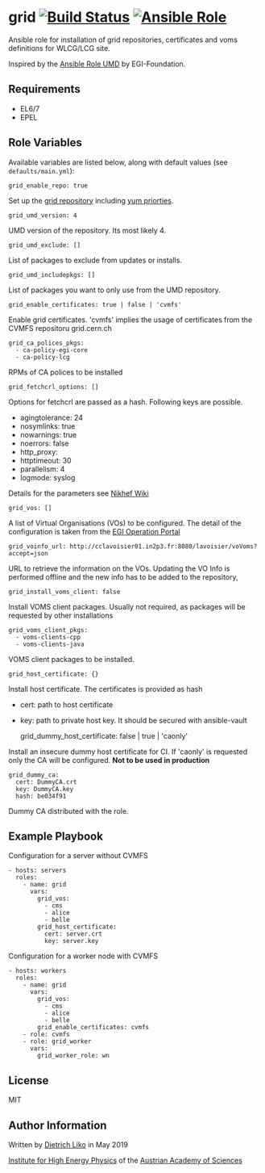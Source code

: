# grid [![Build Status](https://travis-ci.org/hephyvienna/ansible-role-grid.svg?branch=master)](https://travis-ci.org/hephyvienna/ansible-role-grid) [![Ansible Role](https://img.shields.io/ansible/role/40989.svg)](https://galaxy.ansible.com/hephyvienna/grid)

Ansible role for installation of grid repositories, certificates and voms definitions for WLCG/LCG site.

Inspired by the [Ansible Role UMD](https://github.com/EGI-Foundation/ansible-role-umd) by EGI-Foundation.

## Requirements

-   EL6/7
-   EPEL

## Role Variables

Available variables are listed below, along with default values (see `defaults/main.yml`):

    grid_enable_repo: true

Set up the [grid repository](http://repository.egi.eu/category/umd_releases/distribution/umd-4/)
including [yum priorties](https://wiki.centos.org/PackageManagement/Yum/Priorities).

    grid_umd_version: 4

UMD version of the repository. Its most likely 4.

    grid_umd_exclude: []

List of packages to exclude from updates or installs.

    grid_umd_includepkgs: []

List of packages you want to only use from the UMD repository.

    grid_enable_certificates: true | false | 'cvmfs'

Enable grid certificates. 'cvmfs' implies the usage of certificates
from the CVMFS repositoru grid.cern.ch

    grid_ca_polices_pkgs:
      - ca-policy-egi-core
      - ca-policy-lcg

RPMs of CA polices to be installed

    grid_fetchcrl_options: []

Options for fetchcrl are passed as a hash. Following keys are possible.
-   agingtolerance: 24
-   nosymlinks: true
-   nowarnings: true
-   noerrors: false
-   http_proxy: <undef>
-   httptimeout: 30
-   parallelism: 4
-   logmode: syslog

Details for the parameters see [Nikhef Wiki](https://wiki.nikhef.nl/grid/FetchCRL3)

    grid_vos: []

A list of Virtual Organisations (VOs) to be configured. The detail of the configuration is
taken from the [EGI Operation Portal](https://operations-portal.egi.eu/)

    grid_voinfo_url: http://cclavoisier01.in2p3.fr:8080/lavoisier/voVoms?accept=json

URL to retrieve the information on the VOs. Updating the VO Info is
performed offline and the new info has to be added to the repository,

    grid_install_voms_client: false

Install VOMS client packages. Usually not required, as packages will be
requested by other installations

    grid_voms_client_pkgs:
      - voms-clients-cpp
      - voms-clients-java

VOMS client packages to be installed.

    grid_host_certificate: {}

Install host certificate. The certificates is provided as hash
-   cert: path to host certificate
-   key: path to private host key. It should be secured with ansible-vault


    grid_dummy_host_certificate: false | true | 'caonly'

Install an insecure dummy host certificate for CI. If 'caonly'
is requested only the CA will be configured.  __Not to be used in production__

    grid_dummy_ca:
      cert: DummyCA.crt
      key: DummyCA.key
      hash: be034f91

Dummy CA distributed with the role.

## Example Playbook

Configuration for a server without CVMFS

    - hosts: servers
      roles:
        - name: grid
          vars:
            grid_vos:
              - cms
              - alice
              - belle
            grid_host_certificate:
              cert: server.crt
              key: server.key

Configuration for a worker node with CVMFS

    - hosts: workers
      roles:
        - name: grid
          vars:
            grid_vos:
              - cms
              - alice
              - belle
            grid_enable_certificates: cvmfs
        - role: cvmfs
        - role: grid_worker
          vars:
            grid_worker_role: wn

## License

MIT

## Author Information

Written by [Dietrich Liko](http://hephy.at/dliko) in May 2019

[Institute for High Energy Physics](http://www.hephy.at) of the
[Austrian Academy of Sciences](http://www.oeaw.ac.at)

